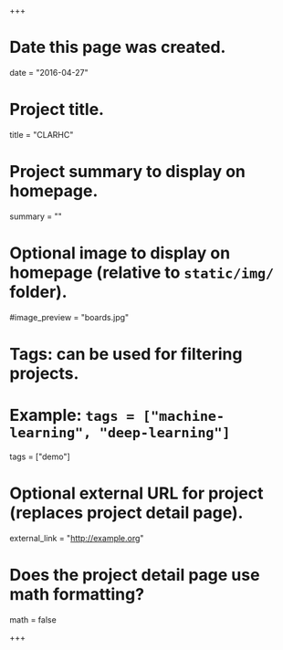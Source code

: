 +++
# Date this page was created.
date = "2016-04-27"

# Project title.
title = "CLARHC"

# Project summary to display on homepage.
summary = ""

# Optional image to display on homepage (relative to `static/img/` folder).
#image_preview = "boards.jpg"

# Tags: can be used for filtering projects.
# Example: `tags = ["machine-learning", "deep-learning"]`
tags = ["demo"]

# Optional external URL for project (replaces project detail page).
external_link = "http://example.org"

# Does the project detail page use math formatting?
math = false

+++

